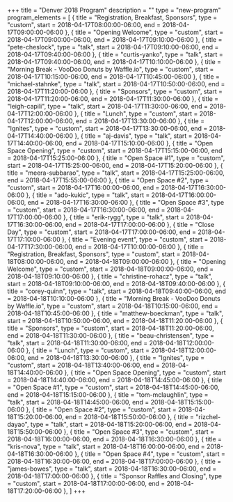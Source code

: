 +++
title = "Denver 2018 Program"
description = ""
type = "new-program"
program_elements = [
    { title = "Registration, Breakfast, Sponsors", type = "custom", start = 2018-04-17T08:00:00-06:00, end = 2018-04-17T09:00:00-06:00 },
    { title = "Opening Welcome", type = "custom", start = 2018-04-17T09:00:00-06:00, end = 2018-04-17T09:10:00-06:00 },
    { title = "pete-cheslock", type = "talk", start = 2018-04-17T09:10:00-06:00, end = 2018-04-17T09:40:00-06:00 },
    { title = "curtis-yanko", type = "talk", start = 2018-04-17T09:40:00-06:00, end = 2018-04-17T10:10:00-06:00 },
    { title = "Morning Break - VooDoo Donuts by Waffle.io", type = "custom", start = 2018-04-17T10:15:00-06:00, end = 2018-04-17T10:45:00-06:00 },
    { title = "michael-stahnke", type = "talk", start = 2018-04-17T10:50:00-06:00, end = 2018-04-17T11:20:00-06:00 },
    { title = "Sponsors", type = "custom", start = 2018-04-17T11:20:00-06:00, end = 2018-04-17T11:30:00-06:00 },
    { title = "leigh-capili", type = "talk", start = 2018-04-17T11:30:00-06:00, end = 2018-04-17T12:00:00-06:00 },
    { title = "Lunch", type = "custom", start = 2018-04-17T12:00:00-06:00, end = 2018-04-17T13:30:00-06:00 },
    { title = "Ignites", type = "custom", start = 2018-04-17T13:30:00-06:00, end = 2018-04-17T14:40:00-06:00 },
    { title = "aj-davis", type = "talk", start = 2018-04-17T14:40:00-06:00, end = 2018-04-17T15:10:00-06:00 },
    { title = "Open Space Opening", type = "custom", start = 2018-04-17T15:15:00-06:00, end = 2018-04-17T15:25:00-06:00 },
    { title = "Open Space #1", type = "custom", start = 2018-04-17T15:25:00-06:00, end = 2018-04-17T15:20:00-06:00 },
    { title = "meera-subbarao", type = "talk", start = 2018-04-17T15:25:00-06:00, end = 2018-04-17T15:55:00-06:00 },
    { title = "Open Space #2", type = "custom", start = 2018-04-17T16:00:00-06:00, end = 2018-04-17T16:30:00-06:00 },
    { title = "ado-kukic", type = "talk", start = 2018-04-17T16:00:00-06:00, end = 2018-04-17T16:30:00-06:00 },
    { title = "Open Space #3", type = "custom", start = 2018-04-17T16:30:00-06:00, end = 2018-04-17T17:00:00-06:00 },
    { title = "erik-rygg", type = "talk", start = 2018-04-17T16:30:00-06:00, end = 2018-04-17T17:00:00-06:00 },
    { title = "Close Day", type = "custom", start = 2018-04-17T17:00:00-06:00, end = 2018-04-17T17:10:00-06:00 },
    { title = "Evening event", type = "custom", start = 2018-04-17T17:30:00-06:00, end = 2018-04-17T10:00:00-06:00 },
    { title = "Registration, Breakfast, Sponsors", type = "custom", start = 2018-04-18T08:00:00-06:00, end = 2018-04-18T09:00:00-06:00 },
    { title = "Opening Welcome", type = "custom", start = 2018-04-18T09:00:00-06:00, end = 2018-04-18T09:10:00-06:00 },
    { title = "christine-rohacz", type = "talk", start = 2018-04-18T09:10:00-06:00, end = 2018-04-18T09:40:00-06:00 },
    { title = "corey-quinn", type = "talk", start = 2018-04-18T09:40:00-06:00, end = 2018-04-18T10:10:00-06:00 },
    { title = "Morning Break - VooDoo Donuts by Waffle.io", type = "custom", start = 2018-04-18T10:15:00-06:00, end = 2018-04-18T10:45:00-06:00 },
    { title = "matthew-boeckman", type = "talk", start = 2018-04-18T10:50:00-06:00, end = 2018-04-18T11:20:00-06:00 },
    { title = "Sponsors", type = "custom", start = 2018-04-18T11:20:00-06:00, end = 2018-04-18T11:30:00-06:00 },
    { title = "beau-christensen", type = "talk", start = 2018-04-18T11:30:00-06:00, end = 2018-04-18T12:00:00-06:00 },
    { title = "Lunch", type = "custom", start = 2018-04-18T12:00:00-06:00, end = 2018-04-18T13:30:00-06:00 },
    { title = "Ignites", type = "custom", start = 2018-04-18T13:40:00-06:00, end = 2018-04-18T14:40:00-06:00 },
    { title = "Open Space Opening", type = "custom", start = 2018-04-18T14:40:00-06:00, end = 2018-04-18T14:45:00-06:00 },
    { title = "Open Space #1", type = "custom", start = 2018-04-18T14:45:00-06:00, end = 2018-04-18T15:15:00-06:00 },
    { title = "tom-mclaughlin", type = "talk", start = 2018-04-18T14:45:00-06:00, end = 2018-04-18T15:15:00-06:00 },
    { title = "Open Space #2", type = "custom", start = 2018-04-18T15:20:00-06:00, end = 2018-04-18T15:50:00-06:00 },
    { title = "rizchel-dayao", type = "talk", start = 2018-04-18T15:20:00-06:00, end = 2018-04-18T15:50:00-06:00 },
    { title = "Open Space #3", type = "custom", start = 2018-04-18T16:00:00-06:00, end = 2018-04-18T16:30:00-06:00 },
    { title = "kris-nova", type = "talk", start = 2018-04-18T16:00:00-06:00, end = 2018-04-18T16:30:00-06:00 },
    { title = "Open Space #4", type = "custom", start = 2018-04-18T16:30:00-06:00, end = 2018-04-18T17:00:00-06:00 },
    { title = "james-bowes", type = "talk", start = 2018-04-18T16:30:00-06:00, end = 2018-04-18T17:00:00-06:00 },
    { title = "Sponsor Raffles and Closing", type = "custom", start = 2018-04-18T17:00:00-06:00, end = 2018-04-18T17:20:00-06:00 },
]
+++

